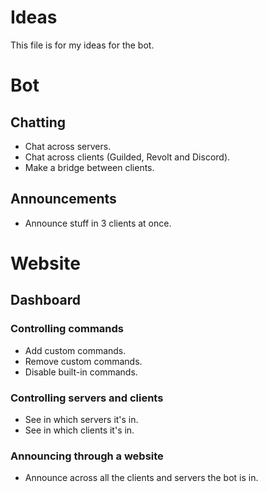 # Ideas
This file is for my ideas for the bot.
# Bot
## Chatting
- Chat across servers.
- Chat across clients (Guilded, Revolt and Discord).
- Make a bridge between clients.
## Announcements
- Announce stuff in 3 clients at once.

# Website
## Dashboard
### Controlling commands
- Add custom commands.
- Remove custom commands.
- Disable built-in commands.
### Controlling servers and clients
- See in which servers it's in.
- See in which clients it's in.
### Announcing through a website
- Announce across all the clients and servers the bot is in.
